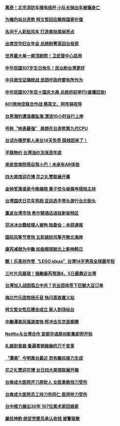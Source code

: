 
#### [离奇！北市消防车撞电线杆 小队长抛出车被辗身亡](../pages/news206/a1395400.md?t=10151051) 

#### [为橘色站台造势 柯文哲回应赖揆国家价值](../pages/news206/a1395348.md?t=10151051) 

#### [名间千人彩绘风车 打造南投美丽亮点](../pages/news206/a1395347.md?t=10151051) 

#### [出席世华妇女年会 总统盼菁英回台投资](../pages/news206/a1395275.md?t=10151051) 

#### [世界最大单一屋顶剧院！卫武营中心启用](../pages/news206/a1395265.md?t=10151051) 

#### [中华民国107岁生日快乐！民众盼台湾更好](../pages/news206/a1394957.md?t=10151051) 

#### [中共居住证搞统战 民团吁政府要有所作为](../pages/news206/a1394955.md?t=10151051) 

#### [中华民国107年双十国庆大典 总统府前举行(直播回放)](../pages/news206/a1394780.md?t=10151051) 

#### [601旅地空联合作战 蔡英文、阿布铎视导](../pages/news206/a1394651.md?t=10151051) 

#### [台男海钓遭浪袭坠海 漂流10小时自行上岸](../pages/news206/a1394632.md?t=10151051) 

#### [号称〝地表最强〞 美商在台造势第九代CPU](../pages/news206/a1394536.md?t=10151051) 

#### [台试办俄罗斯人来台14天免签 踩线团来了！](../pages/news206/a1394533.md?t=10151051) 

#### [平稳物价 台湾油价冻涨至年底](../pages/news206/a1394532.md?t=10151051) 

#### [来故宫南院搭自驾小巴！未来有AR体验](../pages/news206/a1394440.md?t=10151051) 

#### [四大美馆迎花博 花之礼赞联展开幕](../pages/news206/a1394357.md?t=10151051) 

#### [金钟奖落谁家今晚揭晓 黄子佼与侯佩岑搭档主持](../pages/news206/a1394306.md?t=10151051) 

#### [台湾国庆日花车亮相 亚运选手带头游行台北街头](../pages/news206/a1394209.md?t=10151051) 

#### [重返台湾市场 希尔顿酒店进驻新板特区](../pages/news206/a1394182.md?t=10151051) 

#### [范冰冰台籍经理人被拘 陆委会：未获通报](../pages/news206/a1394049.md?t=10151051) 

#### [国际风筝节登场 五彩缤纷风筝齐聚北海岸](../pages/news206/a1393923.md?t=10151051) 

#### [康芮减弱为中颱 如曲棍球般北上影响韩日](../pages/news206/a1393917.md?t=10151051) 

#### [酷！乐高创作登〝LEGO ideas〞台湾14岁男孩全球最年轻](../pages/news206/a1393748.md?t=10151051) 

#### [三叶片风扇球！强颱康芮预测4、5日最靠近台湾](../pages/news206/a1393736.md?t=10151051) 

#### [台湾加入战团孤立中共？农业团体签下巨额大豆订单](../pages/news206/a1393647.md?t=10151051) 

#### [梅北竹乐团悠扬乐音 快闪高铁嘉义站](../pages/news206/a1393613.md?t=10151051) 

#### [柯文哲女性后援会成立 家人到场站台](../pages/news206/a1393542.md?t=10151051) 

#### [中颱潭美风强速度快 将冲击东京首都圈](../pages/news206/a1393534.md?t=10151051) 

#### [Netflix与台湾合作 首部华语原创影集即将开拍](../pages/news206/a1393493.md?t=10151051) 

#### [礼器到食器 看遍青铜器展的万千变革](../pages/news206/a1393474.md?t=10151051) 

#### [〝潭美〞今明离台最近 恐有颱风接力生成](../pages/news206/a1393405.md?t=10151051) 

#### [花之礼赞迎花博 台日四大美馆联展开箱](../pages/news206/a1393349.md?t=10151051) 

#### [台南成大医院开刀房砍人 女医勇敢挡刀受伤](../pages/news206/a1393327.md?t=10151051) 

#### [台南成大医院员工持刀伤同仁 医师抢刀受伤](../pages/news206/a1393322.md?t=10151051) 

#### [台中接力展出30年 167位美术家回娘家](../pages/news206/a1393317.md?t=10151051) 

#### [屡扰神韵 统促党要员承认收钱 被警驱散](../pages/news206/a1393195.md?t=10151051) 


